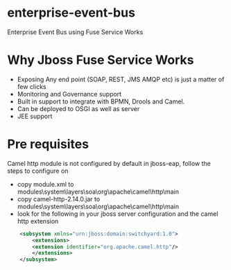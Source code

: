 # enterprise-event-bus
Enterprise Event Bus using Fuse Service Works

# Why Jboss Fuse Service Works
* Exposing Any end point (SOAP, REST, JMS AMQP etc) is just a matter of few clicks
* Monitoring and Governance support
* Built in support to integrate with BPMN, Drools and Camel.
* Can be deployed to OSGI as well as server
* JEE support

# Pre requisites
Camel http module is not configured by default in jboss-eap, follow the steps to configure on
* copy module.xml to modules\system\layers\soa\org\apache\camel\http\main
* copy camel-http-2.14.0.jar to modules\system\layers\soa\org\apache\camel\http\main
* look for the following in your jboss server configuration and the camel http extension 

```xml
	<subsystem xmlns="urn:jboss:domain:switchyard:1.0">
		<extensions>
		<extension identifier="org.apache.camel.http"/>
		</extensions>
	</subsystem>
```
